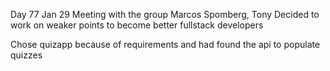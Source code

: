 Day 77 Jan 29
Meeting with the group Marcos Spomberg, Tony
Decided to work on weaker points to become better fullstack developers

Chose quizapp because of requirements and had found the api to populate quizzes